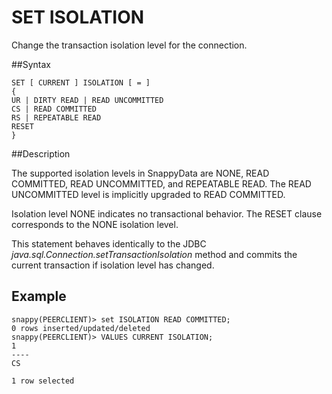 # SET ISOLATION

Change the transaction isolation level for the connection.

##Syntax

``` pre
SET [ CURRENT ] ISOLATION [ = ]
{ 
UR | DIRTY READ | READ UNCOMMITTED 
CS | READ COMMITTED
RS | REPEATABLE READ
RESET
}
```

<a id="reference_10C94598953248B092C202062A1B784B__section_774BCEB643144CFEB13CC9023698A4EA"></a>
##Description

The supported isolation levels in SnappyData are NONE, READ COMMITTED, READ UNCOMMITTED, and REPEATABLE READ. The READ UNCOMMITTED level is implicitly upgraded to READ COMMITTED.

Isolation level NONE indicates no transactional behavior. The RESET clause corresponds to the NONE isolation level.

This statement behaves identically to the JDBC *java.sql.Connection.setTransactionIsolation* method and commits the current transaction if isolation level has changed.

Example
-------

``` pre
snappy(PEERCLIENT)> set ISOLATION READ COMMITTED;
0 rows inserted/updated/deleted
snappy(PEERCLIENT)> VALUES CURRENT ISOLATION;
1
----
CS

1 row selected
```


